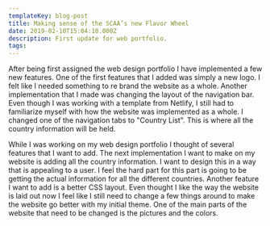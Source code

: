 ```yaml
---
templateKey: blog-post
title: Making sense of the SCAA’s new Flavor Wheel
date: 2019-02-10T15:04:10.000Z
description: First update for web portfolio.
tags:
---
```


After being first assigned the web design portfolio I have implemented a few
new features. One of the first features that I added was simply a new logo. I
felt like I needed something to re brand the website as a whole. Another implementation
that I made was changing the layout of the navigation bar. Even though I was working
with a template from Netlify, I still had to familiarize myself with how the website
was implemented as a whole. I changed one of the navigation tabs to "Country List".
This is where all the country information will be held.

While I was working on my web design portfolio I thought of several features that
I want to add. The next implementation I want to make on my website is adding
all the country information. I want to design this in a way that is appealing to
a user. I feel the hard part for this part is going to be getting the actual
information for all the different countries. Another feature I want to add is
a better CSS layout. Even thought I like the way the website is  laid out now
I feel like I still need to change a few things around to make the website go
better with my initial theme. One of the main parts of the website that need to
be changed is the pictures and the colors.

